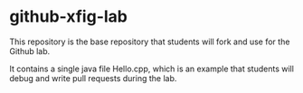 # github-xfig-lab
This repository is the base repository that students will fork and use for the Github lab.

It contains a single java file Hello.cpp, which is an example that students will debug and write pull requests during the lab.
